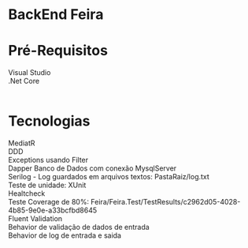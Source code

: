 # BackEnd Feira

# Pré-Requisitos
Visual Studio<br/> 
.Net Core<br/> <br/> 

# Tecnologias
MediatR<br/> 
DDD<br/> 
Exceptions usando Filter<br/> 
Dapper
Banco de Dados com conexão MysqlServer<br/> 
Serilog - Log guardados em arquivos textos: PastaRaiz/log.txt<br/> 
Teste de unidade: XUnit<br/> 
Healtcheck<br/> 
Teste Coverage de 80%: Feira/Feira.Test/TestResults/c2962d05-4028-4b85-9e0e-a33bcfbd8645<br/> 
Fluent Validation<br/> 
Behavior de validação de dados de entrada<br/>
Behavior de log de entrada e saida<br/>


